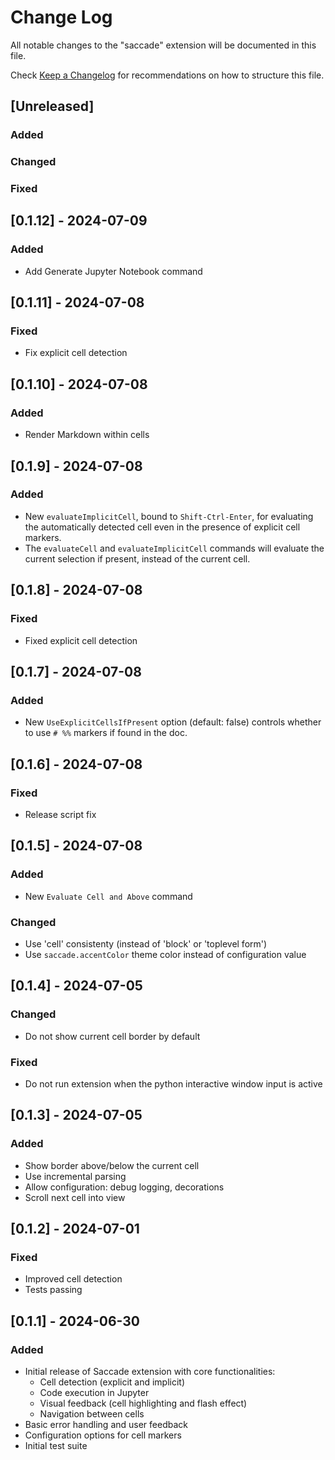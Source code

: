 # Change Log

All notable changes to the "saccade" extension will be documented in this file.

Check [Keep a Changelog](http://keepachangelog.com/) for recommendations on how to structure this file.

## [Unreleased]

### Added

### Changed

### Fixed

## [0.1.12] - 2024-07-09

### Added

- Add Generate Jupyter Notebook command

## [0.1.11] - 2024-07-08

### Fixed

- Fix explicit cell detection

## [0.1.10] - 2024-07-08

### Added

- Render Markdown within cells

## [0.1.9] - 2024-07-08

### Added

- New `evaluateImplicitCell`, bound to `Shift-Ctrl-Enter`, for evaluating the automatically detected cell even in the presence of explicit cell markers.
- The `evaluateCell` and `evaluateImplicitCell` commands will evaluate the current selection if present, instead of the current cell.

## [0.1.8] - 2024-07-08

### Fixed

- Fixed explicit cell detection

## [0.1.7] - 2024-07-08

### Added

- New `UseExplicitCellsIfPresent` option (default: false) controls whether to use `# %%` markers if found in the doc.

## [0.1.6] - 2024-07-08

### Fixed

- Release script fix

## [0.1.5] - 2024-07-08

### Added

- New `Evaluate Cell and Above` command

### Changed

- Use 'cell' consistenty (instead of 'block' or 'toplevel form')
- Use `saccade.accentColor` theme color instead of configuration value

## [0.1.4] - 2024-07-05

### Changed

- Do not show current cell border by default

### Fixed

- Do not run extension when the python interactive window input is active

## [0.1.3] - 2024-07-05

### Added

- Show border above/below the current cell
- Use incremental parsing
- Allow configuration: debug logging, decorations
- Scroll next cell into view

## [0.1.2] - 2024-07-01

### Fixed

- Improved cell detection
- Tests passing

## [0.1.1] - 2024-06-30

### Added
- Initial release of Saccade extension with core functionalities:
  - Cell detection (explicit and implicit)
  - Code execution in Jupyter
  - Visual feedback (cell highlighting and flash effect)
  - Navigation between cells
- Basic error handling and user feedback
- Configuration options for cell markers
- Initial test suite

